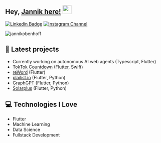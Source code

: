 ## Hey, [Jannik here!](https://www.jannikobenhoff.com)  <img src="https://media.giphy.com/media/hvRJCLFzcasrR4ia7z/giphy.gif" width="28px" height="28px">

[![Linkedin Badge](https://img.shields.io/badge/-jannikobenhoff-blue?style=flat-square&logo=Linkedin&logoColor=white&link=https://www.linkedin.com/in/haany-ali)](https://www.linkedin.com/in/jannikobenhoff) [![Instagram Channel](https://img.shields.io/badge/Instagram-E4405F?style=for-the-badge&logo=instagram&logoColor=white)](https://www.instagram.com/jannikobenhoff)
<p align="left"> <img src="https://komarev.com/ghpvc/?username=jannikobenhoff" alt="jannikobenhoff" /> </p>

## :rocket: Latest projects
* Currently working on autonomous AI web agents (Typescript, Flutter)
* [TokTok Countdown](https://apps.apple.com/za/app/toktok-countdown/id6670298871?platform=iphone) (Flutter, Swift)
* [reWord](https://apps.apple.com/us/app/reword/id1590318154?platform=iphone) (Flutter)
* [plailist.io](https://plailist.io/) (Flutter, Python)
* [GraphGPT](https://graphgpt-beta.web.app/) (Flutter, Python)
* [Solarplus](https://www.solarplus.pro/) (Flutter, Python)

## :computer: Technologies I Love
* Flutter
* Machine Learning
* Data Science
* Fullstack Development
